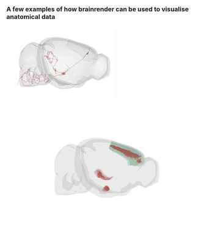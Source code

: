 ### A few examples of how brainrender can be used to visualise anatomical data

![](https://github.com/BrancoLab/BrainREnder/raw/master/Docs/Media/neuron_gif.gif)


![](https://github.com/BrancoLab/BrainREnder/raw/master/Docs/Media/cells_gif.gif)
